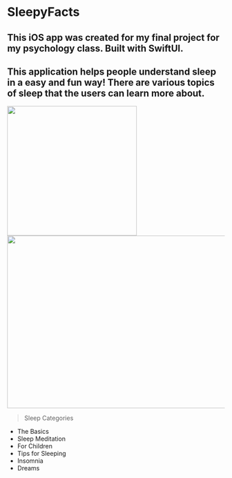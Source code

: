 # SleepyFacts
## This iOS app was created for my final project for my psychology class. Built with SwiftUI.
## This application helps people understand sleep in a easy and fun way! There are various topics of sleep that the users can learn more about.

<p float="left">
  <img src="mFI23CxCzs.gif" width="300 height = "400">
  <img src="xcode.gif" width="600" height = "400">
</p>


> Sleep Categories

- The Basics
- Sleep Meditation
- For Children
- Tips for Sleeping
- Insomnia
- Dreams

